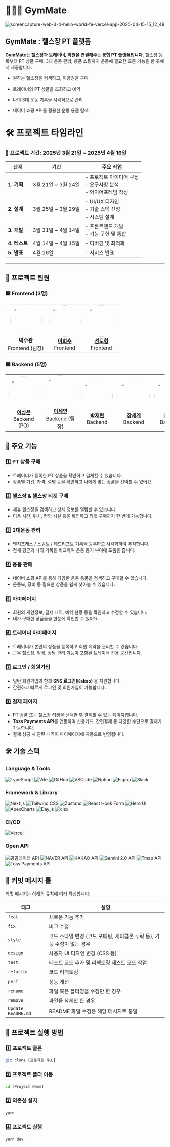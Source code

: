 # 🏋🏻‍♀️ GymMate
![screencapture-web-3-4-hello-world-fe-vercel-app-2025-04-15-15_12_48](https://github.com/user-attachments/assets/a6164144-2076-4eb9-9ffd-eb49b9da5d09)


## **GymMate : 헬스장 PT 플랫폼**
**GymMate는 헬스장과 트레이너, 회원을 연결해주는 통합 PT 플랫폼입니다.**
헬스장 등록부터 PT 상품 구매, 3대 운동 관리, 용품 쇼핑까지 운동에 필요한 모든 기능을 한 곳에서 제공합니다.

- 원하는 헬스장을 검색하고, 이용권을 구매

- 트레이너의 PT 상품을 조회하고 예약

- 나의 3대 운동 기록을 시각적으로 관리

- 네이버 쇼핑 API를 활용한 운동 용품 탐색

# 🛠️ 프로젝트 타임라인
### 📅 프로젝트 기간: **2025년 3월 21일 ~ 2025년 4월 16일**
| 단계         | 기간                  | 주요 작업                              |
|--------------|-----------------------|---------------------------------------|
| **1. 기획**  | 3월 21일 ~ 3월 24일   | - 프로젝트 아이디어 구상<br>- 요구사항 분석<br>- 와이어프레임 작성 |
| **2. 설계**  | 3월 25일 ~ 3월 29일   | - UI/UX 디자인<br>- 기술 스택 선정<br>- 시스템 설계 |
| **3. 개발**  | 3월 31일 ~ 4월 14일    | - 프론트엔드 개발<br>- 기능 구현 및 통합 |
| **4. 테스트**| 4월 14일 ~ 4월 15일    | - 디버깅 및 최적화 |
| **5. 발표**  | 4월 16일               | - 서비스 발표 |

---


<h2>👥 프로젝트 팀원</h2>

<h3>🟦 Frontend (3명)</h3>
<table>
  <tr>
    <td>
      <div style="text-align: center;">
        <img src="https://github.com/Sugwan-p.png?size=100" width="100" style="border-radius:50%;"><br>
        <a href="https://github.com/Sugwan-p"><strong>박수관</strong></a><br>
        Frontend (팀장)
      </div>
    </td>
    <td>
      <div style="text-align: center;">
        <img src="https://github.com/lee123so.png?size=100" width="100" style="border-radius:50%;"><br>
        <a href="https://github.com/lee123so"><strong>이희수</strong></a><br>
        Frontend
      </div>
    </td>
    <td>
      <div style="text-align: center;">
        <img src="https://github.com/DohyoungSeong.png?size=100" width="100" style="border-radius:50%;"><br>
        <a href="https://github.com/DohyoungSeong"><strong>성도형</strong></a><br>
        Frontend
      </div>
    </td>
  </tr>
</table>

<h3>🟥 Backend (5명)</h3>
<table>
  <tr>
    <td>
      <div style="text-align: center;">
        <img src="https://github.com/Dia218.png?size=100" width="100" style="border-radius:50%;"><br>
        <a href="https://github.com/Dia218"><strong>이상은</strong></a><br>
        Backend (PO)
      </div>
    </td>
    <td>
      <div style="text-align: center;">
        <img src="https://github.com/seeyeon.png?size=100" width="100" style="border-radius:50%;"><br>
        <a href="https://github.com/seeyeon"><strong>이세연</strong></a><br>
        Backend (팀장)
      </div>
    </td>
    <td>
      <div style="text-align: center;">
        <img src="https://github.com/DayDreaam.png?size=100" width="100" style="border-radius:50%;"><br>
        <a href="https://github.com/DayDreaam"><strong>박재현</strong></a><br>
        Backend
      </div>
    </td>
    <td>
      <div style="text-align: center;">
        <img src="https://github.com/segye.png?size=100" width="100" style="border-radius:50%;"><br>
        <a href="https://github.com/segye"><strong>장세계</strong></a><br>
        Backend
      </div>
    </td>
    <td>
      <div style="text-align: center;">
        <img src="https://github.com/yuunha.png?size=100" width="100" style="border-radius:50%;"><br>
        <a href="https://github.com/yuunha"><strong>하유진</strong></a><br>
        Backend
      </div>
    </td>
  </tr>
</table>


## 🌟 **주요 기능**

### 1️⃣ **PT 상품 구매**
- 트레이너가 등록한 PT 상품을 확인하고 결제할 수 있습니다.  
- 상품별 기간, 가격, 설명 등을 확인하고 나에게 맞는 상품을 선택할 수 있어요.

### 2️⃣ **헬스장 & 헬스장 티켓 구매**
- 제휴 헬스장을 검색하고 상세 정보를 열람할 수 있습니다.  
- 이용 시간, 위치, 편의 시설 등을 확인하고 티켓 구매까지 한 번에 가능합니다.

### 3️⃣ **3대운동 관리**
- 벤치프레스 / 스쿼트 / 데드리프트 기록을 등록하고 시각화하여 추적합니다.  
- 전체 평균과 나의 기록을 비교하여 운동 동기 부여에 도움을 줍니다.

### 4️⃣ **용품 판매**
- 네이버 쇼핑 API를 통해 다양한 운동 용품을 검색하고 구매할 수 있습니다.  
- 운동복, 장비 등 필요한 상품을 쉽게 찾아볼 수 있습니다.


### 5️⃣ **마이페이지**
- 회원의 개인정보, 결제 내역, 예약 현황 등을 확인하고 수정할 수 있습니다.  
- 내가 구매한 상품들을 한눈에 확인할 수 있어요.

### 6️⃣ **트레이너 마이페이지**
- 트레이너가 본인의 상품을 등록하고 회원 예약을 관리할 수 있습니다.  
- 근무 헬스장, 일정, 상담 관리 기능이 포함된 트레이너 전용 공간입니다.

### 7️⃣ **로그인 / 회원가입**
- 일반 회원가입과 함께 **SNS 로그인(Kakao)** 을 지원합니다.  
- 간편하고 빠르게 로그인 및 회원가입이 가능합니다.

### 8️⃣ **결제 페이지**
- PT 상품 또는 헬스장 티켓을 선택한 후 결제할 수 있는 페이지입니다.  
- **Toss Payments API**를 연동하여 신용카드, 간편결제 등 다양한 수단으로 결제가 가능합니다.  
- 결제 성공 시 관련 내역이 마이페이지에 자동으로 반영됩니다.



## 🛠️ 기술 스택

### **Language & Tools**

![TypeScript](https://img.shields.io/badge/TypeScript-3178C6?style=for-the-badge&logo=typescript&logoColor=white)
![Vite](https://img.shields.io/badge/Vite-646CFF?style=for-the-badge&logo=vite&logoColor=white)
![GitHub](https://img.shields.io/badge/GitHub-181717?style=for-the-badge&logo=github&logoColor=white)
![VSCode](https://img.shields.io/badge/VSCode-007ACC?style=for-the-badge&logo=visualstudiocode&logoColor=white)
![Notion](https://img.shields.io/badge/Notion-000000?style=for-the-badge&logo=notion&logoColor=white)
![Figma](https://img.shields.io/badge/Figma-F24E1E?style=for-the-badge&logo=figma&logoColor=white)
![Slack](https://img.shields.io/badge/Slack-4A154B?style=for-the-badge&logo=slack&logoColor=white)

### **Framework & Library**
![Next.js](https://img.shields.io/badge/Next.js-000000?style=for-the-badge&logo=nextdotjs&logoColor=white)
![Tailwind CSS](https://img.shields.io/badge/Tailwind_CSS-06B6D4?style=for-the-badge&logo=tailwindcss&logoColor=white)
![Zustand](https://img.shields.io/badge/Zustand-FFDD57?style=for-the-badge&logo=react&logoColor=black)
![React Hook Form](https://img.shields.io/badge/React_Hook_Form-EC5990?style=for-the-badge&logo=reacthookform&logoColor=white)
![Hero UI](https://img.shields.io/badge/Hero_UI-111827?style=for-the-badge&logo=react&logoColor=white)
![ApexCharts](https://img.shields.io/badge/ApexCharts-FF4560?style=for-the-badge&logo=apexcharts&logoColor=white)
![Day.js](https://img.shields.io/badge/Day.js-EF4444?style=for-the-badge&logo=javascript&logoColor=white)
![clsx](https://img.shields.io/badge/clsx-4B5563?style=for-the-badge&logo=javascript&logoColor=white)


### **CI/CD**
![Vercel](https://img.shields.io/badge/Vercel-000000?style=for-the-badge&logo=vercel&logoColor=white)


### **Open API**
![공공데이터 API](https://img.shields.io/badge/공공데이터_API-0033A0?style=for-the-badge&logo=data&logoColor=white)
![NAVER API](https://img.shields.io/badge/NAVER_API-03C75A?style=for-the-badge&logo=naver&logoColor=white)
![KAKAO API](https://img.shields.io/badge/KAKAO_API-FFCD00?style=for-the-badge&logo=kakao&logoColor=white)
![Gemini 2.0 API](https://img.shields.io/badge/Gemini_2.0_API-4285F4?style=for-the-badge&logo=google&logoColor=white)
![Tmap API](https://img.shields.io/badge/Tmap_API-EC1C24?style=for-the-badge&logo=mapbox&logoColor=white)
![Toss Payments API](https://img.shields.io/badge/Toss_Payments_API-0064FF?style=for-the-badge&logo=toss&logoColor=white)




## 📌 커밋 메시지 룰

커밋 메시지는 아래의 규칙에 따라 작성합니다:

| **태그**      | **설명**                                                                                   |
|--------------|-------------------------------------------------------------------------------------------|
| `feat`       | 새로운 기능 추가                                                                           |
| `fix`        | 버그 수정                                                                                 |
| `style`      | 코드 스타일 변경 (코드 포매팅, 세미콜론 누락 등), 기능 수정이 없는 경우                    |
| `design`     | 사용자 UI 디자인 변경 (CSS 등)                                                             |
| `test`       | 테스트 코드 추가 및 리팩토링 테스트 코드 작업                                              |
| `refactor`   | 코드 리팩토링                                                                              |
| `perf`       | 성능 개선                                                                                 |
| `rename`     | 파일 혹은 폴더명을 수정만 한 경우                                                          |
| `remove`     | 파일을 삭제만 한 경우                                                                      |
| `Update README.md` | README 파일 수정은 해당 메시지로 통일 


## 🚀 **프로젝트 실행 방법**

### 1️⃣ **프로젝트 클론**
```bash
git clone [프로젝트 주소]
```

### 2️⃣ **프로젝트 폴더 이동**
```bash
cd [Project Name]
```

### 3️⃣ **의존성 설치**
```bash
yarn
```

### 4️⃣ **프로젝트 실행**
```bash
yarn dev 
```

